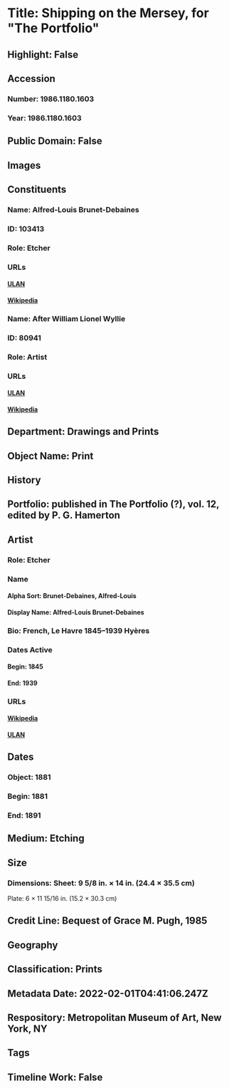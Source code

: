 # Title: Shipping on the Mersey, for "The Portfolio"
## Highlight: False
## Accession
### Number: 1986.1180.1603
### Year: 1986.1180.1603
## Public Domain: False
## Images
## Constituents
### Name: Alfred-Louis Brunet-Debaines
### ID: 103413
### Role: Etcher
### URLs
#### [ULAN](http://vocab.getty.edu/page/ulan/500109918)
#### [Wikipedia](https://www.wikidata.org/wiki/Q4722175)
### Name: After William Lionel Wyllie
### ID: 80941
### Role: Artist
### URLs
#### [ULAN](http://vocab.getty.edu/page/ulan/500007278)
#### [Wikipedia](https://www.wikidata.org/wiki/Q2579750)
## Department: Drawings and Prints
## Object Name: Print
## History
## Portfolio: published in The Portfolio (?), vol. 12, edited by P. G. Hamerton
## Artist
### Role: Etcher
### Name
#### Alpha Sort: Brunet-Debaines, Alfred-Louis
#### Display Name: Alfred-Louis Brunet-Debaines
### Bio: French, Le Havre 1845–1939 Hyères
### Dates Active
#### Begin: 1845
#### End: 1939
### URLs
#### [Wikipedia](https://www.wikidata.org/wiki/Q4722175)
#### [ULAN](http://vocab.getty.edu/page/ulan/500109918)
## Dates
### Object: 1881
### Begin: 1881
### End: 1891
## Medium: Etching
## Size
### Dimensions: Sheet: 9 5/8 in. × 14 in. (24.4 × 35.5 cm)
Plate: 6 × 11 15/16 in. (15.2 × 30.3 cm)
## Credit Line: Bequest of Grace M. Pugh, 1985
## Geography
## Classification: Prints
## Metadata Date: 2022-02-01T04:41:06.247Z
## Respository: Metropolitan Museum of Art, New York, NY
## Tags
## Timeline Work: False